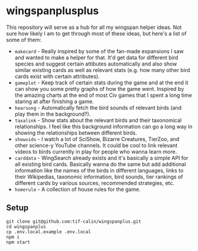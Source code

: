 # wingspanplusplus
This repository will serve as a hub for all my wingspan helper ideas. Not sure how likely I am to get through most of these ideas, but here's a list of some of them:
 - `makecard` - Really inspired by some of the fan-made expansions I saw and wanted to make a helper for that. It'd get data for different bird species and suggest certain attibutes automatically and also show similar existing cards as well as relevant stats (e.g. how many other bird cards exist with certain attributes).
 - `gameplot` - Keep track of certain stats during the game and at the end it can show you some pretty graphs of how the game went. Inspired by the amazing charts at the end of most Civ games that I spent a long time staring at after finishing a game.
 - `hearsong` - Automatically fetch the bird sounds of relevant birds (and play them in the background?).
 - `taxalink` - Show stats about the relevant birds and their taxonomical relationships. I feel like this background information can go a long way in showing the relationships between different birds.
 - `showvids` - I watch a lot of SciShow, Bizarre Creatures, TierZoo, and other science-y YouTube channels. It could be cool to link relevant videos to birds currently in play for people who wanna learn more.
 - `carddata` - WingSearch already exists and it's basically a simple API for all existing bird cards. Basically wanna do the same but add additional information like the names of the birds in different languages, links to their Wikipedias, taxonomic information, bird sounds, tier rankings of different cards by various sources, recommended strategies, etc.
 - `homerule` - A collection of house rules for the game.

## Setup
```
git clone git@github.com:tif-calin/wingspanplus.git
cd wingspanplus
cp .env.local.example .env.local
npm i
npm start
```
